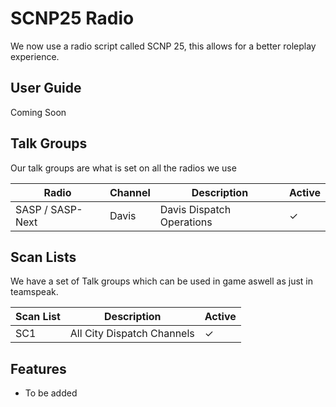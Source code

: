 # SCNP25 Radio
We now use a radio script called SCNP 25, this allows for a better roleplay experience.

## User Guide
Coming Soon

## Talk Groups
Our talk groups are what is set on all the radios we use

| Radio | Channel | Description | Active | 
| ----- | ------- | ----------- | ------ |
| SASP / SASP-Next | Davis | Davis Dispatch Operations | ✓ | 

## Scan Lists
We have a set of Talk groups which can be used in game aswell as just in teamspeak.

| Scan List | Description | Active | 
| --------- | ----------- | ------ |
| SC1 | All City Dispatch Channels | ✓ | 

## Features

- To be added